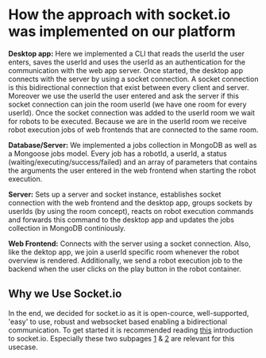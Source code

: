# How the approach with socket.io was implemented on our platform

**Desktop app:**
Here we implemented a CLI that reads the userId the user enters, saves the userId and uses the userId as an authentication for the communication with the web app server. Once started, the desktop app connects with the server by using a socket connection. A socket connection is this bidirectional connection that exist between every client and server. Moreover we use the userId the user entered and ask the server if this socket connection can join the room userId (we have one room for every userId). Once the socket connection was added to the userId room we wait for robots to be executed. Because we are in the userId room we receive robot execution jobs of web frontends that are connected to the same room.

**Database/Server:**
We implemented a jobs collection in MongoDB as well as a Mongoose jobs model. Every job has a robotId, a userId, a status (waiting/executing/success/failed) and an array of parameters that contains the arguments the user entered in the web frontend when starting the robot execution.

**Server:**
Sets up a server and socket instance, establishes socket connection with the web frontend and the desktop app, groups sockets by userIds (by using the room concept), reacts on robot execution commands and forwards this command to the desktop app and updates the jobs collection in MongoDB continiously.

**Web Frontend:**
Connects with the server using a socket connection. Also, like the dektop app, we join a userId specific room whenever the robot overview is rendered. Additionally, we send a robot execution job to the backend when the user clicks on the play button in the robot container.

## Why we Use Socket.io

In the end, we decided for socket.io as it is open-cource, well-supported, 'easy' to use, robust and websocket based enabling a bidirectional communication.
To get started it is recommended reading [this](https://socket.io/docs/v4/index.html) introduction to socket.io. Especially these two subpages [1](https://socket.io/docs/v4/server-socket-instance/) & [2](https://socket.io/docs/v4/client-socket-instance/) are relevant for this usecase.
